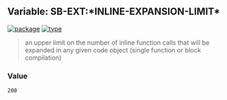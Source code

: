 ## Variable: SB-EXT:\*INLINE-EXPANSION-LIMIT\*
[![package](https://img.shields.io/badge/Package-SB--EXT-5f9ea0.svg?style=social&colorA=999999)](../) [![type](https://img.shields.io/badge/Type-Variable-5f9ea0.svg?style=social&colorA=999999)](../#variable) 

> an upper limit on the number of inline function calls that will be expanded
> in any given code object (single function or block compilation)

### Value
```
200
```
